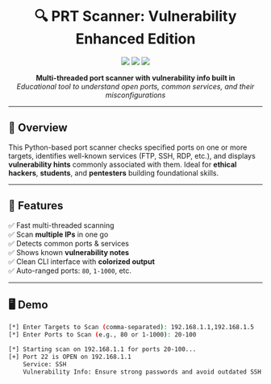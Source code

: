 <h1 align="center">🔍 PRT Scanner: Vulnerability Enhanced Edition</h1>

<p align="center">
  <img src="https://img.shields.io/badge/Python-3.8%2B-blue.svg?style=flat-square" />
  <img src="https://img.shields.io/badge/Platform-Cross--Platform-brightgreen?style=flat-square" />
  <img src="https://img.shields.io/badge/Use-Ethical%20Hacking-orange?style=flat-square" />
</p>

<p align="center">
  <b>Multi-threaded port scanner with vulnerability info built in</b><br>
  <i>Educational tool to understand open ports, common services, and their misconfigurations</i>
</p>

---

## 📌 Overview

This Python-based port scanner checks specified ports on one or more targets, identifies well-known services (FTP, SSH, RDP, etc.), and displays **vulnerability hints** commonly associated with them. Ideal for **ethical hackers**, **students**, and **pentesters** building foundational skills.

---

## 🚀 Features

✅ Fast multi-threaded scanning  
✅ Scan **multiple IPs** in one go  
✅ Detects common ports & services  
✅ Shows known **vulnerability notes**  
✅ Clean CLI interface with **colorized output**  
✅ Auto-ranged ports: `80`, `1-1000`, etc.  

---

## 🖥️ Demo

```bash
[*] Enter Targets to Scan (comma-separated): 192.168.1.1,192.168.1.5
[*] Enter Ports to Scan (e.g., 80 or 1-1000): 20-100

[*] Starting scan on 192.168.1.1 for ports 20-100...
[+] Port 22 is OPEN on 192.168.1.1
    Service: SSH
    Vulnerability Info: Ensure strong passwords and avoid outdated SSH versions.
